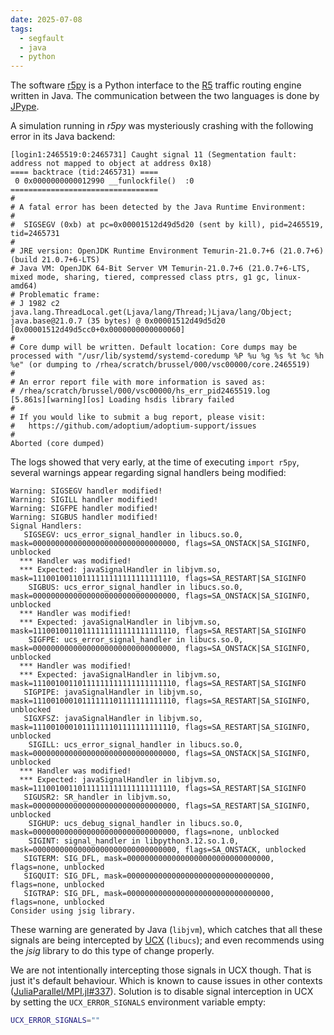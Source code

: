 ```yaml
---
date: 2025-07-08
tags:
  - segfault
  - java
  - python
---
```

The software [r5py](https://r5py.readthedocs.io) is a Python interface to the [R5](https://github.com/conveyal/r5/) traffic routing engine written in Java. The communication between the two languages is done by [JPype](http://www.jpype.org/).

A simulation running in _r5py_ was mysteriously crashing with the following error in its Java backend:

```
[login1:2465519:0:2465731] Caught signal 11 (Segmentation fault: address not mapped to object at address 0x18)
==== backtrace (tid:2465731) ====
 0 0x0000000000012990 __funlockfile()  :0
=================================
#
# A fatal error has been detected by the Java Runtime Environment:
#
#  SIGSEGV (0xb) at pc=0x00001512d49d5d20 (sent by kill), pid=2465519, tid=2465731
#
# JRE version: OpenJDK Runtime Environment Temurin-21.0.7+6 (21.0.7+6) (build 21.0.7+6-LTS)
# Java VM: OpenJDK 64-Bit Server VM Temurin-21.0.7+6 (21.0.7+6-LTS, mixed mode, sharing, tiered, compressed class ptrs, g1 gc, linux-amd64)
# Problematic frame:
# J 1982 c2 java.lang.ThreadLocal.get(Ljava/lang/Thread;)Ljava/lang/Object; java.base@21.0.7 (35 bytes) @ 0x00001512d49d5d20 [0x00001512d49d5cc0+0x0000000000000060]
#
# Core dump will be written. Default location: Core dumps may be processed with "/usr/lib/systemd/systemd-coredump %P %u %g %s %t %c %h %e" (or dumping to /rhea/scratch/brussel/000/vsc00000/core.2465519)
#
# An error report file with more information is saved as:
# /rhea/scratch/brussel/000/vsc00000/hs_err_pid2465519.log
[5.861s][warning][os] Loading hsdis library failed
#
# If you would like to submit a bug report, please visit:
#   https://github.com/adoptium/adoptium-support/issues
#
Aborted (core dumped)
```

The logs showed that very early, at the time of executing `import r5py`, several warnings appear regarding signal handlers being modified:
```
Warning: SIGSEGV handler modified!
Warning: SIGILL handler modified!
Warning: SIGFPE handler modified!
Warning: SIGBUS handler modified!
Signal Handlers:
   SIGSEGV: ucs_error_signal_handler in libucs.so.0, mask=00000000000000000000000000000000, flags=SA_ONSTACK|SA_SIGINFO, unblocked
  *** Handler was modified!
  *** Expected: javaSignalHandler in libjvm.so, mask=11100100110111111111111111111110, flags=SA_RESTART|SA_SIGINFO
    SIGBUS: ucs_error_signal_handler in libucs.so.0, mask=00000000000000000000000000000000, flags=SA_ONSTACK|SA_SIGINFO, unblocked
  *** Handler was modified!
  *** Expected: javaSignalHandler in libjvm.so, mask=11100100110111111111111111111110, flags=SA_RESTART|SA_SIGINFO
    SIGFPE: ucs_error_signal_handler in libucs.so.0, mask=00000000000000000000000000000000, flags=SA_ONSTACK|SA_SIGINFO, unblocked
  *** Handler was modified!
  *** Expected: javaSignalHandler in libjvm.so, mask=11100100110111111111111111111110, flags=SA_RESTART|SA_SIGINFO
   SIGPIPE: javaSignalHandler in libjvm.so, mask=11100100010111111101111111111110, flags=SA_RESTART|SA_SIGINFO, unblocked
   SIGXFSZ: javaSignalHandler in libjvm.so, mask=11100100010111111101111111111110, flags=SA_RESTART|SA_SIGINFO, unblocked
    SIGILL: ucs_error_signal_handler in libucs.so.0, mask=00000000000000000000000000000000, flags=SA_ONSTACK|SA_SIGINFO, unblocked
  *** Handler was modified!
  *** Expected: javaSignalHandler in libjvm.so, mask=11100100110111111111111111111110, flags=SA_RESTART|SA_SIGINFO
   SIGUSR2: SR_handler in libjvm.so, mask=00000000000000000000000000000000, flags=SA_RESTART|SA_SIGINFO, unblocked
    SIGHUP: ucs_debug_signal_handler in libucs.so.0, mask=00000000000000000000000000000000, flags=none, unblocked
    SIGINT: signal_handler in libpython3.12.so.1.0, mask=00000000000000000000000000000000, flags=SA_ONSTACK, unblocked
   SIGTERM: SIG_DFL, mask=00000000000000000000000000000000, flags=none, unblocked
   SIGQUIT: SIG_DFL, mask=00000000000000000000000000000000, flags=none, unblocked
   SIGTRAP: SIG_DFL, mask=00000000000000000000000000000000, flags=none, unblocked
Consider using jsig library.
```

These warning are generated by Java (`libjvm`), which catches that all these signals are being intercepted by [UCX](https://github.com/openucx/ucx) (`libucs`); and even recommends using the _jsig_ library to do this type of change properly.

We are not intentionally intercepting those signals in UCX though. That is just it's default behaviour.  Which is known to cause issues in other contexts ([JuliaParallel/MPI.jl#337](https://github.com/JuliaParallel/MPI.jl/issues/337)). Solution is to disable signal interception in UCX by setting the `UCX_ERROR_SIGNALS` environment variable empty:

```bash
UCX_ERROR_SIGNALS=""
```

